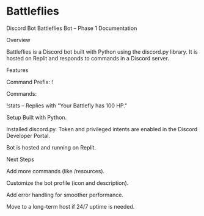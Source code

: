 # Battleflies
Discord Bot
Battleflies Bot – Phase 1 Documentation

Overview

Battleflies is a Discord bot built with Python using the discord.py library. It is hosted on Replit and responds to commands in a Discord server.

Features

Command Prefix: !

Commands:

!stats – Replies with "Your Battlefly has 100 HP."

Setup
Built with Python.

Installed discord.py.
Token and privileged intents are enabled in the Discord Developer Portal.

Bot is hosted and running on Replit.

Next Steps

Add more commands (like /resources).

Customize the bot profile (icon and description).

Add error handling for smoother performance.

Move to a long-term host if 24/7 uptime is needed.
